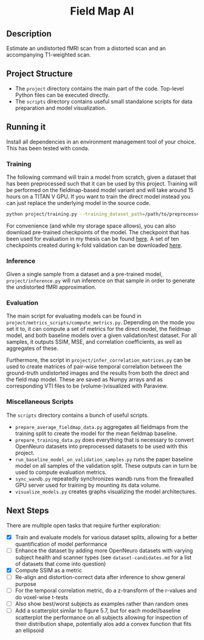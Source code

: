 <div align="center">    
 
# Field Map AI

</div>
 
## Description
Estimate an undistorted fMRI scan from a distorted scan and an accompanying T1-weighted scan.

## Project Structure
- The `project` directory contains the main part of the code. Top-level Python files can be executed directly.
- The `scripts` directory contains useful small standalone scripts for data preparation and model visualization.

## Running it
Install all dependencies in an environment management tool of your choice. This has been tested with conda.

### Training
The following command will train a model from scratch, given a dataset that has been preprocessed such that it can be used by this project. Training will be performed on the fieldmap-based model variant and will take around 15 hours on a TITAN V GPU. If you want to train the direct model instead you can just replace the underlying model in the source code.

```bash
python project/training.py --training_dataset_path=/path/to/preprocessed/datasets/ds*/ --checkpoint_path=/path/to/checkpoint/output/ --max_epochs=100000 --batch_size=32
```

For convenience (and while my storage space allows), you can also download pre-trained checkpoints of the model. The checkpoint that has been used for evaluation in my thesis can be found [here](https://drive.google.com/file/d/1KuMoE_z6MD-NTB9IU9OVSDh6DA9KmdZM/view?usp=sharing). A set of ten checkpoints created during k-fold validation can be downloaded [here](https://drive.google.com/file/d/1_T0NINnIIHtZHG17kQIVCLLV793EtZV3/view?usp=sharing).

### Inference
Given a single sample from a dataset and a pre-trained model, `project/inference.py` will run inference on that sample in order to generate the undistorted fMRI approximation.

### Evaluation
The main script for evaluating models can be found in `project/metrics_scripts/compute_metrics.py`. Depending on the mode you set it to, it can compute a set of metrics for the direct model, the fieldmap model, and both baseline models over a given validation/test dataset. For all samples, it outputs SSIM, MSE, and correlation coefficients, as well as aggregates of these.

Furthermore, the script in `project/infer_correlation_matrices.py` can be used to create matrices of pair-wise temporal correlation between the ground-truth undistorted images and the results from both the direct and the field map model. These are saved as Numpy arrays and as corresponding VTI files to be (volume-)visualized with Paraview.

### Miscellaneous Scripts
The `scripts` directory contains a bunch of useful scripts.
- `prepare_average_fieldmap_data.py` aggregates all fieldmaps from the training split to create the model for the mean fieldmap baseline.
- `prepare_training_data.py` does everything that is necessary to convert OpenNeuro datasets into preprocessed datasets to be used with this project.
- `run_baseline_model_on_validation_samples.py` runs the paper baseline model on all samples of the validation split. These outputs can in turn be used to compute evaluation metrics.
- `sync_wandb.py` repeatedly synchronizes wandb runs from the firewalled GPU server used for training by mounting its data volume.
- `visualize_models.py` creates graphs visualizing the model architectures.

## Next Steps
There are multiple open tasks that require further exploration:

- [x] Train and evaluate models for various dataset splits, allowing for a better quantification of model performance
- [ ] Enhance the dataset by adding more OpenNeuro datasets with varying subject health and scanner types (see `dataset-candidates.md` for a list of datasets that come into question)
- [x] Compute SSIM as a metric
- [ ] Re-align and distortion-correct data after inference to show general purpose
- [ ] For the temporal correlation metric, do a z-transform of the r-values and do voxel-wise t-tests
- [ ] Also show best/worst subjects as examples rather than random ones
- [ ] Add a scatterplot similar to figure 5.7, but for each model/baseline scatterplot the performance on all subjects allowing for inspection of their distribution shape, potentially alos add a convex function that fits an ellipsoid
